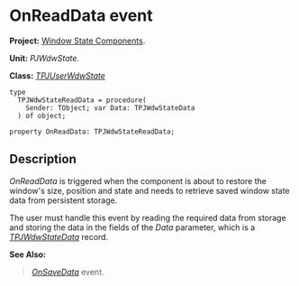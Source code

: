 # OnReadData event #

**Project:** [Window State Components](WindowStateComponents.md).

**Unit:** _PJWdwState_.

**Class:** _[TPJUserWdwState](TPJUserWdwState.md)_

```
type
  TPJWdwStateReadData = procedure(
    Sender: TObject; var Data: TPJWdwStateData
  ) of object;

property OnReadData: TPJWdwStateReadData;
```

## Description ##

_OnReadData_ is triggered when the component is about to restore the window's size, position and state and needs to retrieve saved window state data from persistent storage.

The user must handle this event by reading the required data from storage and storing the data in the fields of the _Data_ parameter, which is a _[TPJWdwStateData](TPJWdwStateData.md)_ record.

**See Also:**
> _[OnSaveData](TPJUserWdwStateOnSaveData.md)_ event.